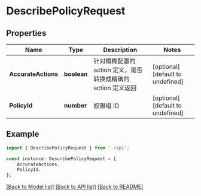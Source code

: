 # DescribePolicyRequest


## Properties

Name | Type | Description | Notes
------------ | ------------- | ------------- | -------------
**AccurateActions** | **boolean** | 针对模糊配置的 action 定义，是否转换成精确的 action 定义返回 | [optional] [default to undefined]
**PolicyId** | **number** | 权限组 ID | [optional] [default to undefined]

## Example

```typescript
import { DescribePolicyRequest } from './api';

const instance: DescribePolicyRequest = {
    AccurateActions,
    PolicyId,
};
```

[[Back to Model list]](../README.md#documentation-for-models) [[Back to API list]](../README.md#documentation-for-api-endpoints) [[Back to README]](../README.md)
